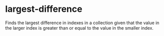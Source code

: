 # largest-difference

Finds the largest difference in indexes in a collection
given that the value in the larger index is greater than or equal
to the value in the smaller index.
